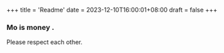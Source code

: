 +++
title = 'Readme'
date = 2023-12-10T16:00:01+08:00
draft = false
+++
### Mo is money .
Please respect each other.

